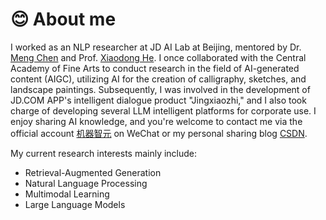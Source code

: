 # 😊 About me
I worked as an NLP researcher at JD AI Lab at Beijing, mentored by Dr. [Meng Chen](https://chenmengdx.github.io/) and Prof. [Xiaodong He](https://scholar.google.com/citations?user=W5WbqgoAAAAJ&hl=zh-CN). 
I once collaborated with the Central Academy of Fine Arts to conduct research in the field of AI-generated content (AIGC), utilizing AI for the creation of calligraphy, sketches, and landscape paintings. Subsequently, I was involved in the development of JD.COM APP's intelligent dialogue product "Jingxiaozhi," and I also took charge of developing several LLM intelligent platforms for corporate use. I enjoy sharing AI knowledge, and you're welcome to contact me via the official account [机器智元](https://mp.weixin.qq.com/s/d5ZurfqOXwIK-2WznGUOUw?token=9928254&lang=zh_CN) on WeChat or my personal sharing blog [CSDN](https://ainlp.blog.csdn.net/?type=blog).

My current research interests mainly include:
- Retrieval-Augmented Generation
-	Natural Language Processing
-	Multimodal Learning
-	Large Language Models
